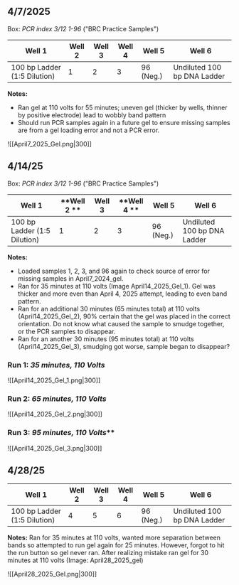 ## 4/7/2025
Box: *PCR index 3/12 1-96* ("BRC Practice Samples")

| Well 1                       | Well 2 | Well 3 | Well 4 | Well 5    | Well 6                      |
| ---------------------------- | ------ | ------ | ------ | --------- | --------------------------- |
| 100 bp Ladder (1:5 Dilution) | 1      | 2      | 3      | 96 (Neg.) | Undiluted 100 bp DNA Ladder |
**Notes:** 
- Ran gel at 110 volts for 55 minutes; uneven gel (thicker by wells, thinner by positive electrode) lead to wobbly band pattern 
- Should run PCR samples again in a future gel to ensure missing samples are from a gel loading error and not a PCR error. 

![[April7_2025_Gel.png|300]]



## 4/14/25 
Box: *PCR index 3/12 1-96* ("BRC Practice Samples")

| **Well 1**                   | **Well 2 ** | **Well 3** | **Well 4 ** | **Well 5** | **Well 6**                  |
| ---------------------------- | ----------- | ---------- | ----------- | ---------- | --------------------------- |
| 100 bp Ladder (1:5 Dilution) | 1           | 2          | 3           | 96 (Neg.)  | Undiluted 100 bp DNA Ladder |
**Notes:** 
- Loaded samples 1, 2, 3, and 96 again to check source of error for missing samples in April7_2024_gel. 
- Ran for 35 minutes at 110 volts (Image April14_2025_Gel_1). Gel was thicker and more even than April 4, 2025 attempt, leading to even band pattern. 
- Ran for an additional 30 minutes (65 minutes total) at 110 volts (April14_2025_Gel_2), 90% certain that the gel was placed in the correct orientation. Do not know what caused the sample to smudge together, or the PCR samples to disappear. 
- Ran for an another 30 minutes (95 minutes total) at 110 volts (April14_2025_Gel_3), smudging got worse, sample began to disappear? 

### **Run 1: *35 minutes, 110 Volts***
![[April14_2025_Gel_1.png|300]]

### **Run 2: *65 minutes, 110 Volts*** 
![[April14_2025_Gel_2.png|300]]


### **Run 3: *95 minutes, 110 Volts***** 
![[April14_2025_Gel_3.png|300]]

## 4/28/25 
| Well 1                       | Well 2 | Well 3 | Well 4 | Well 5    | Well 6                      |
| ---------------------------- | ------ | ------ | ------ | --------- | --------------------------- |
| 100 bp Ladder (1:5 Dilution) | 4      | 5      | 6      | 96 (Neg.) | Undiluted 100 bp DNA Ladder |
**Notes:** 
Ran for 35 minutes at 110 volts, wanted more separation between bands so attempted to run gel again for 25 minutes. However, forgot to hit the run button so gel never ran. After realizing mistake ran gel for 30 minutes at 110 volts (Image: April28_2025_gel)

![[April28_2025_Gel.png|300]]